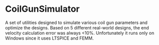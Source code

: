 # CoilGunSimulator
A set of utilities designed to simulate various coil gun parameters and optimize the designs. Based on 5 different real-world designs, the end velocity calculation error was always &lt;10%. Unfortunately it runs only on Windows since it uses LTSPICE and FEMM. 
